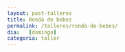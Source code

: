 ```yaml
---
layout: post-talleres
title: Ronda de bebes
permalink: /talleres/ronda-de-bebes/
dia:   [domingo]
categoria: taller
---
```

